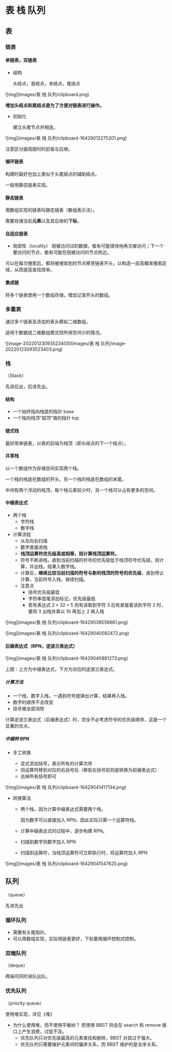 # 表 栈 队列

## 表

### 链表

#### 单链表，双链表

- 结构

	头结点，首结点，末结点，尾结点

![img](images/表 栈 队列/clipboard.png)

**增加头结点和尾结点是为了方便对链表进行操作。**

- 初始化

	建立头尾节点并相连。

![img](images/表 栈 队列/clipboard-16429012275201.png)

注意区分画简图时的前驱与后继。

#### 循环链表

构建时最好也加上类似于头尾结点的辅助结点。

一般用静态链表实现。

#### 静态链表

用数组实现的链表叫静态链表（数组表示法）。

需要存储当前**元素**以及其后继的**下标**。

#### 自适应链表

- 局部性（locality）
	刚被访问过的数据，极有可能很快地再次被访问；下一个要访问的节点，极有可能在刚被访问的节点附近。

可以在每次搜索后，都将被搜索到的节点移至链表开头，以构造一段高概率搜索区域，从而提高查找效率。

#### 集成链

将多个链表使用一个数组存储，增加记录开头的数组。

### 多重表

通过多个链表及添加的表头模拟二维数组。

适用于数据成二维数组模式但所用空间少的情况。

![image-20220123093523403](images/表 栈 队列/image-20220123093523403.png)

### 栈

（Stack）

先进后出，后进先出。

#### 结构

- 一个始终指向栈底的指针 base
- 一个指向栈顶“超顶”值的指针 top

#### 链式栈

最好用单链表，以表的前端为栈顶（即头结点的下一个结点）。

#### 共享栈

以一个数组作为存储空间实现两个栈。

一个栈的栈底在数组的开头，另一个栈的栈底在数组的末尾。

中间有两个浮动的栈顶，每个栈元素较少时，另一个栈可以占有更多的空间。

#### 中缀表达式

- 两个栈
	- 字符栈
	- 数字栈
- 计算流程
	- 从左向右扫描
	- 数字直接进栈
	- **栈顶运算符优先级高或相等，则计算栈顶运算符。**
	- 符号不断进栈，直到当前扫描的符号的优先级低于栈顶符号优先级，则计算，并出栈，结果入数字栈。
	- 计算后，**继续比较当前扫描的符号与新的栈顶的符号的优先级**，直到停止计算，当前符号入栈，继续扫描。
	- 注意点
		- 括号优先级最低
		- 字符串首尾添加标记，优先级最低
		- 若有表达式  $2\times 32 + 5$ 则有读取到字符 $3$ 后有紧接着读到字符 $2$ 时，要将 $3$ 出栈并乘以 $10$ 再加上 $2$ 再入栈

![img](images/表 栈 队列/clipboard-16429039556661.png)

![img](images/表 栈 队列/clipboard-16429040082472.png)

#### 后缀表达式（RPN，逆波兰表达式）

![img](images/表 栈 队列/clipboard-16429040881273.png)

上图：上方为中缀表达式，下方为对应的逆波兰表达式。

##### 计算方法

- 一个栈，数字入栈，一遇到符号就弹出计算，结果再入栈。
- 数字的顺序不会改变
- 括号被全部消除

计算逆波兰表达式（后缀表达式）时，完全不必考虑符号的优先级顺序，这是一个显著的优点。

##### 中缀转 RPN

- 手工转换

  - 显式添加括号，表示所有的计算次序
  - 将运算符移到对应的右括号后（移到左括号前则是转换为前缀表达式）
  - 去掉所有括号即可

![img](images/表 栈 队列/clipboard-16429041417134.png)

- 转换算法

  - 两个栈，因为计算中缀表达式需要两个栈。

  	因为数字可以直接加入 RPN，因此实际只需一个运算符栈。

  - 计算中缀表达式的过程中，逐步构建 RPN。

  - 扫描到数字则数字加入 RPN

  - 扫描到运算符，当栈顶运算符可立即执行时，将运算符加入 RPN

![img](images/表 栈 队列/clipboard-16429041547625.png)

## 队列

（queue）

先进先出

### 循环队列

- 需要有头尾指针。
- 可以用数组实现，实际用链表更好，下标要用循环控制式控制。

### 双端队列

（deque）

两端可同时进队出队。

### 优先队列

（priority queue）

使用堆实现，详见《堆》

- 为什么使用堆，而不使用平衡树？
	若使用 BBST 则会在 search 和 remove 接口上产生浪费，过犹不及。
	- 优先队列只对优先级最高的元素查找和删除，BBST 对其过于强大。
	- 优先队列只需要维护元素间的偏序关系，而 BBST 维护的是全序关系。
